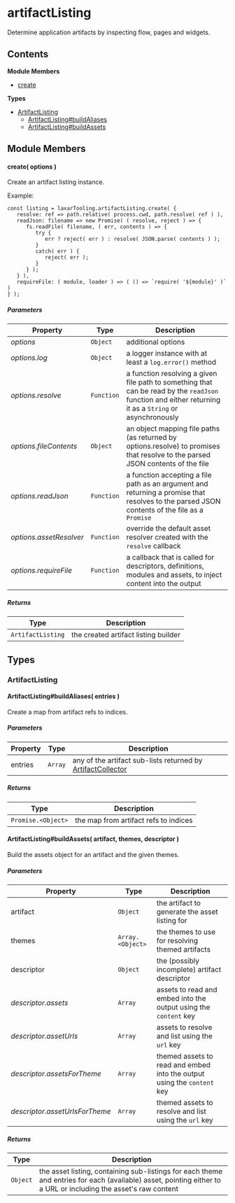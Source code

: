 
# artifactListing

Determine application artifacts by inspecting flow, pages and widgets.

## Contents

**Module Members**
- [create](#create)

**Types**
- [ArtifactListing](#ArtifactListing)
  - [ArtifactListing#buildAliases](#ArtifactListing#buildAliases)
  - [ArtifactListing#buildAssets](#ArtifactListing#buildAssets)

## Module Members
#### <a name="create"></a>create( options )
Create an artifact listing instance.

Example:

    const listing = laxarTooling.artifactListing.create( {
       resolve: ref => path.relative( process.cwd, path.resolve( ref ) ),
       readJson: filename => new Promise( ( resolve, reject ) => {
          fs.readFile( filename, ( err, contents ) => {
             try {
                err ? reject( err ) : resolve( JSON.parse( contents ) );
             }
             catch( err ) {
                reject( err );
             }
          } );
       } ),
       requireFile: ( module, loader ) => ( () => `require( '${module}' )` )
    } );

##### Parameters
| Property | Type | Description |
| -------- | ---- | ----------- |
| _options_ | `Object` |  additional options |
| _options.log_ | `Object` |  a logger instance with at least a `log.error()` method |
| _options.resolve_ | `Function` |  a function resolving a given file path to something that can be read by the `readJson` function and either returning it as a `String` or asynchronously |
| _options.fileContents_ | `Object` |  an object mapping file paths (as returned by options.resolve) to promises that resolve to the parsed JSON contents of the file |
| _options.readJson_ | `Function` |  a function accepting a file path as an argument and returning a promise that resolves to the parsed JSON contents of the file as a `Promise` |
| _options.assetResolver_ | `Function` |  override the default asset resolver created with the `resolve` callback |
| _options.requireFile_ | `Function` |  a callback that is called for descriptors, definitions, modules and assets, to inject content into the output |

##### Returns
| Type | Description |
| ---- | ----------- |
| `ArtifactListing` |  the created artifact listing builder |

## Types
### <a name="ArtifactListing"></a>ArtifactListing

#### <a name="ArtifactListing#buildAliases"></a>ArtifactListing#buildAliases( entries )
Create a map from artifact refs to indices.

##### Parameters
| Property | Type | Description |
| -------- | ---- | ----------- |
| entries | `Array` |  any of the artifact sub-lists returned by [ArtifactCollector](#ArtifactCollector) |

##### Returns
| Type | Description |
| ---- | ----------- |
| `Promise.<Object>` |  the map from artifact refs to indices |

#### <a name="ArtifactListing#buildAssets"></a>ArtifactListing#buildAssets( artifact, themes, descriptor )
Build the assets object for an artifact and the given themes.

##### Parameters
| Property | Type | Description |
| -------- | ---- | ----------- |
| artifact | `Object` |  the artifact to generate the asset listing for |
| themes | `Array.<Object>` |  the themes to use for resolving themed artifacts |
| descriptor | `Object` |  the (possibly incomplete) artifact descriptor |
| _descriptor.assets_ | `Array` |  assets to read and embed into the output using the `content` key |
| _descriptor.assetUrls_ | `Array` |  assets to resolve and list using the `url` key |
| _descriptor.assetsForTheme_ | `Array` |  themed assets to read and embed into the output using the `content` key |
| _descriptor.assetUrlsForTheme_ | `Array` |  themed assets to resolve and list using the `url` key |

##### Returns
| Type | Description |
| ---- | ----------- |
| `Object` |  the asset listing, containing sub-listings for each theme and entries for each (available) asset, pointing either to a URL or including the asset's raw content |
